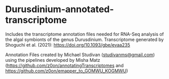 # Durusdinium-annotated-transcriptome
Includes the transcriptome annotation files needed for RNA-Seq analysis of the  algal symbionts of the genus Durusdinium. Transcriptome generated by Shoguchi et al. (2021): https://doi.org/10.1093/gbe/evaa235

Annotation Files created by Michael Studivan (studivanms@gmail.com) using the pipelines developed by Misha Matz (https://github.com/z0on/annotatingTranscriptomes and https://github.com/z0on/emapper_to_GOMWU_KOGMWU)
